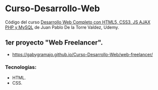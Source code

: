 # Curso-Desarrollo-Web
Código del curso [Desarrollo Web Completo con HTML5, CSS3, JS AJAX PHP y MySQL](https://www.udemy.com/course/desarrollo-web-completo-con-html5-css3-js-php-y-mysql/) de Juan Pablo De la Torre Valdez, Udemy.

## 1er proyecto "Web Freelancer".
- https://gabygramajo.github.io/Curso-Desarrollo-Web/web-freelancer/
### Tecnologías:
- HTML.
- CSS.
